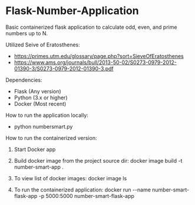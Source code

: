 # Flask-Number-Application
Basic containerized flask application to calculate odd, even, and prime numbers up to N.

Utilized Seive of Eratosthenes:  
   - https://primes.utm.edu/glossary/page.php?sort=SieveOfEratosthenes
   - https://www.ams.org/journals/bull/2013-50-02/S0273-0979-2012-01390-3/S0273-0979-2012-01390-3.pdf



Dependencies:
   - Flask  (Any version)  
   - Python (3.x or higher)  
   - Docker (Most recent)
        
How to run the application locally:
- python numbersmart.py 

How to run the containerized version:

1) Start Docker app

2) Build docker image from the project source dir:
docker image build -t number-smart-app .


2) To view list of docker images: 
docker image ls 

3) To run the containerized application:
docker run --name number-smart-flask-app -p 5000:5000 number-smart-flask-app

